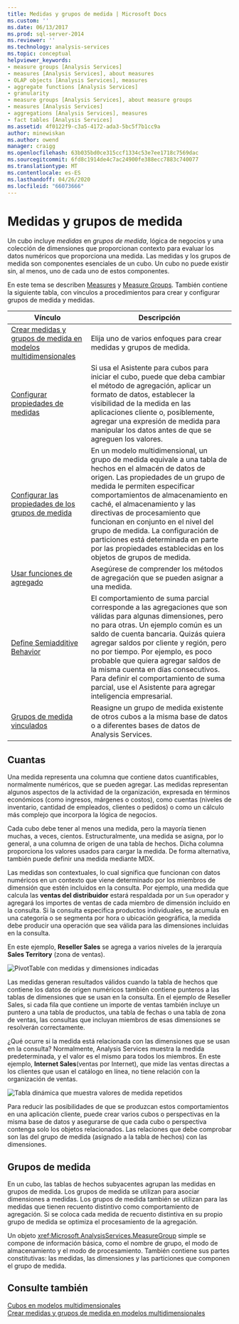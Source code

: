```yaml
---
title: Medidas y grupos de medida | Microsoft Docs
ms.custom: ''
ms.date: 06/13/2017
ms.prod: sql-server-2014
ms.reviewer: ''
ms.technology: analysis-services
ms.topic: conceptual
helpviewer_keywords:
- measure groups [Analysis Services]
- measures [Analysis Services], about measures
- OLAP objects [Analysis Services], measures
- aggregate functions [Analysis Services]
- granularity
- measure groups [Analysis Services], about measure groups
- measures [Analysis Services]
- aggregations [Analysis Services], measures
- fact tables [Analysis Services]
ms.assetid: 4f0122f9-c3a5-4172-ada3-5bc5f7b1cc9a
author: minewiskan
ms.author: owend
manager: craigg
ms.openlocfilehash: 63b035bd0ce315ccf1334c53e7ee1718c7569dac
ms.sourcegitcommit: 6fd8c1914de4c7ac24900fe388ecc7883c740077
ms.translationtype: MT
ms.contentlocale: es-ES
ms.lasthandoff: 04/26/2020
ms.locfileid: "66073666"
---
```

# <a name="measures-and-measure-groups"></a>Medidas y grupos de medida
  Un cubo incluye *medidas* en *grupos de medida*, lógica de negocios y una colección de dimensiones que proporcionan contexto para evaluar los datos numéricos que proporciona una medida. Las medidas y los grupos de medida son componentes esenciales de un cubo. Un cubo no puede existir sin, al menos, uno de cada uno de estos componentes.  
  
 En este tema se describen [Measures](#bkmk_measure) y [Measure Groups](#bkmk_mg). También contiene la siguiente tabla, con vínculos a procedimientos para crear y configurar grupos de medida y medidas.  
  
|**Vínculo**|**Descripción**|  
|--------------|---------------------|  
|[Crear medidas y grupos de medida en modelos multidimensionales](create-measures-and-measure-groups-in-multidimensional-models.md)|Elija uno de varios enfoques para crear medidas y grupos de medida.|  
|[Configurar propiedades de medidas](configure-measure-properties.md)|Si usa el Asistente para cubos para iniciar el cubo, puede que deba cambiar el método de agregación, aplicar un formato de datos, establecer la visibilidad de la medida en las aplicaciones cliente o, posiblemente, agregar una expresión de medida para manipular los datos antes de que se agreguen los valores.|  
|[Configurar las propiedades de los grupos de medida](configure-measure-group-properties.md)|En un modelo multidimensional, un grupo de medida equivale a una tabla de hechos en el almacén de datos de origen. Las propiedades de un grupo de medida le permiten especificar comportamientos de almacenamiento en caché, el almacenamiento y las directivas de procesamiento que funcionan en conjunto en el nivel del grupo de medida. La configuración de particiones está determinada en parte por las propiedades establecidas en los objetos de grupos de medida.|  
|[Usar funciones de agregado](use-aggregate-functions.md)|Asegúrese de comprender los métodos de agregación que se pueden asignar a una medida.|  
|[Define Semiadditive Behavior](define-semiadditive-behavior.md)|El comportamiento de suma parcial corresponde a las agregaciones que son válidas para algunas dimensiones, pero no para otras. Un ejemplo común es un saldo de cuenta bancaria. Quizás quiera agregar saldos por cliente y región, pero no por tiempo. Por ejemplo, es poco probable que quiera agregar saldos de la misma cuenta en días consecutivos. Para definir el comportamiento de suma parcial, use el Asistente para agregar inteligencia empresarial.|  
|[Grupos de medida vinculados](linked-measure-groups.md)|Reasigne un grupo de medida existente de otros cubos a la misma base de datos o a diferentes bases de datos de Analysis Services.|  
  
##  <a name="measures"></a><a name="bkmk_measure"></a>Cuantas  
 Una medida representa una columna que contiene datos cuantificables, normalmente numéricos, que se pueden agregar. Las medidas representan algunos aspectos de la actividad de la organización, expresada en términos económicos (como ingresos, márgenes o costos), como cuentas (niveles de inventario, cantidad de empleados, clientes o pedidos) o como un cálculo más complejo que incorpora la lógica de negocios.  
  
 Cada cubo debe tener al menos una medida, pero la mayoría tienen muchas, a veces, cientos. Estructuralmente, una medida se asigna, por lo general, a una columna de origen de una tabla de hechos. Dicha columna proporciona los valores usados para cargar la medida. De forma alternativa, también puede definir una medida mediante MDX.  
  
 Las medidas son contextuales, lo cual significa que funcionan con datos numéricos en un contexto que viene determinado por los miembros de dimensión que estén incluidos en la consulta. Por ejemplo, una medida que calcula las **ventas del distribuidor** estará respaldada por un `Sum` operador y agregará los importes de ventas de cada miembro de dimensión incluido en la consulta. Si la consulta especifica productos individuales, se acumula en una categoría o se segmenta por hora o ubicación geográfica, la medida debe producir una operación que sea válida para las dimensiones incluidas en la consulta.  
  
 En este ejemplo, **Reseller Sales** se agrega a varios niveles de la jerarquía **Sales Territory** (zona de ventas).  
  
 ![PivotTable con medidas y dimensiones indicadas](../media/ssas-keyconcepts-pivot1-measures-dimensions.png "PivotTable con medidas y dimensiones indicadas")  
  
 Las medidas generan resultados válidos cuando la tabla de hechos que contiene los datos de origen numéricos también contiene punteros a las tablas de dimensiones que se usan en la consulta. En el ejemplo de Reseller Sales, si cada fila que contiene un importe de ventas también incluye un puntero a una tabla de productos, una tabla de fechas o una tabla de zona de ventas, las consultas que incluyan miembros de esas dimensiones se resolverán correctamente.  
  
 ¿Qué ocurre si la medida está relacionada con las dimensiones que se usan en la consulta? Normalmente, Analysis Services muestra la medida predeterminada, y el valor es el mismo para todos los miembros. En este ejemplo, **Internet Sales**(ventas por Internet), que mide las ventas directas a los clientes que usan el catálogo en línea, no tiene relación con la organización de ventas.  
  
 ![Tabla dinámica que muestra valores de medida repetidos](../media/ssas-unrelatedmeasure.PNG "Tabla dinámica que muestra valores de medida repetidos")  
  
 Para reducir las posibilidades de que se produzcan estos comportamientos en una aplicación cliente, puede crear varios cubos o perspectivas en la misma base de datos y asegurarse de que cada cubo o perspectiva contenga solo los objetos relacionados. Las relaciones que debe comprobar son las del grupo de medida (asignado a la tabla de hechos) con las dimensiones.  
  
##  <a name="measure-groups"></a><a name="bkmk_mg"></a>Grupos de medida  
 En un cubo, las tablas de hechos subyacentes agrupan las medidas en grupos de medida. Los grupos de medida se utilizan para asociar dimensiones a medidas. Los grupos de medida también se utilizan para las medidas que tienen recuento distintivo como comportamiento de agregación. Si se coloca cada medida de recuento distintiva en su propio grupo de medida se optimiza el procesamiento de la agregación.  
  
 Un objeto <xref:Microsoft.AnalysisServices.MeasureGroup> simple se compone de información básica, como el nombre de grupo, el modo de almacenamiento y el modo de procesamiento. También contiene sus partes constitutivas: las medidas, las dimensiones y las particiones que componen el grupo de medida.  
  
## <a name="see-also"></a>Consulte también  
 [Cubos en modelos multidimensionales](cubes-in-multidimensional-models.md)   
 [Crear medidas y grupos de medida en modelos multidimensionales](create-measures-and-measure-groups-in-multidimensional-models.md)  
  
  
